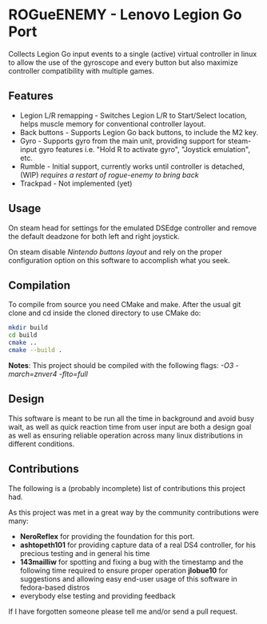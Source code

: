 # ROGueENEMY - Lenovo Legion Go Port
Collects Legion Go input events to a single (active) virtual controller in linux to allow the use of the gyroscope and every button but also maximize controller compatibility with multiple games.

## Features
* Legion L/R remapping - Switches Legion L/R to Start/Select location, helps muscle memory for conventional controller layout. 
* Back buttons - Supports Legion Go back buttons, to include the M2 key.
* Gyro - Supports gyro from the main unit, providing support for steam-input gyro features i.e. "Hold R to activate gyro", "Joystick emulation", etc.
* Rumble - Initial support, currently works until controller is detached, (WIP) _requires a restart of rogue-enemy to bring back_
* Trackpad - Not implemented (yet)

## Usage
On steam head for settings for the emulated DSEdge controller and remove the default deadzone for both left and right joystick.

On steam disable *Nintendo buttons layout* and rely on the proper configuration option on this software to accomplish what you seek.

## Compilation
To compile from source you need CMake and make. After the usual git clone and cd inside the cloned directory to use CMake do:

```sh
mkdir build
cd build
cmake ..
cmake --build .
```

__Notes__: This project should be compiled with the following flags: *-O3 -march=znver4 -flto=full*

## Design
This software is meant to be run all the time in background and avoid busy wait, as well as quick reaction time from user input are both a design goal as well as ensuring reliable operation across many linux distributions in different conditions.

## Contributions
The following is a (probably incomplete) list of contributions this project had.

As this project was met in a great way by the community contributions were many:
  - __NeroReflex__ for providing the foundation for this port.
  - __ashtopeth101__ for providing capture data of a real DS4 controller, for his precious testing and in general his time
  - __143mailliw__ for spotting and fixing a bug with the timestamp and the following time required to ensure proper operation
  __jlobue10__ for suggestions and allowing easy end-user usage of this software in fedora-based distros
  - everybody else testing and providing feedback

If I have forgotten someone please tell me and/or send a pull request.
